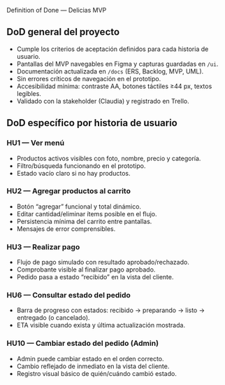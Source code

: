 Definition of Done — Delicias MVP

## DoD general del proyecto
- Cumple los criterios de aceptación definidos para cada historia de usuario.
- Pantallas del MVP navegables en Figma y capturas guardadas en `/ui`.
- Documentación actualizada en `/docs` (ERS, Backlog, MVP, UML).
- Sin errores críticos de navegación en el prototipo.
- Accesibilidad mínima: contraste AA, botones táctiles ≥44 px, textos legibles.
- Validado con la stakeholder (Claudia) y registrado en Trello.

## DoD específico por historia de usuario

### HU1 — Ver menú
- Productos activos visibles con foto, nombre, precio y categoría.
- Filtro/búsqueda funcionando en el prototipo.
- Estado vacío claro si no hay productos.

### HU2 — Agregar productos al carrito
- Botón “agregar” funcional y total dinámico.
- Editar cantidad/eliminar ítems posible en el flujo.
- Persistencia mínima del carrito entre pantallas.
- Mensajes de error comprensibles.

### HU3 — Realizar pago
- Flujo de pago simulado con resultado aprobado/rechazado.
- Comprobante visible al finalizar pago aprobado.
- Pedido pasa a estado “recibido” en la vista del cliente.

### HU6 — Consultar estado del pedido
- Barra de progreso con estados: recibido → preparando → listo → entregado (o cancelado).
- ETA visible cuando exista y última actualización mostrada.

### HU10 — Cambiar estado del pedido (Admin)
- Admin puede cambiar estado en el orden correcto.
- Cambio reflejado de inmediato en la vista del cliente.
- Registro visual básico de quién/cuándo cambió estado.